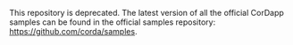 This repository is deprecated. The latest version of all the official CorDapp samples can be found in the official samples repository: https://github.com/corda/samples.
